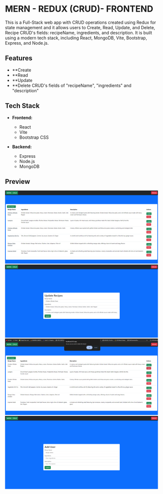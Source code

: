 # MERN - REDUX (CRUD)- FRONTEND

This is a Full-Stack web app with CRUD operations created using Redux for state management and it allows users to Create, Read, Update, and Delete, Recipe CRUD's fields: recipeName, ingredients, and description. It is built using a modern tech stack, including React, MongoDB, Vite, Bootstrap, Express, and Node.js.

## Features

- **Create
- **Read
- **Update
- **Delete
  CRUD's fields of "recipeName", "ingredients" and "description"

## Tech Stack

- **Frontend:**
  - React
  - Vite
  - Bootstrap CSS
  
- **Backend:**
  - Express
  - Node.js
  - MongoDB

## Preview
![Sample Image](./ss-01.png)
![Sample Image](./ss-02.png)
![Sample Image](./ss-03.png)
![Sample Image](./ss-04.png)
